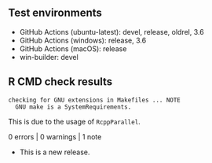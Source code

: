 ## Test environments

* GitHub Actions (ubuntu-latest): devel, release, oldrel, 3.6
* GitHub Actions (windows): release, 3.6
* GitHub Actions (macOS): release
* win-builder: devel

## R CMD check results

    checking for GNU extensions in Makefiles ... NOTE
      GNU make is a SystemRequirements.

This is due to the usage of `RcppParallel`.

0 errors | 0 warnings | 1 note

* This is a new release.
